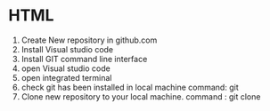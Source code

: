 # HTML

1. Create New repository in github.com
2. Install Visual studio code
3. Install GIT command line interface
4. open Visual studio code
5. open integrated terminal
6. check git has been installed in local machine
    command: git
7. Clone new repository to your local machine.
    command : git clone <URL>

